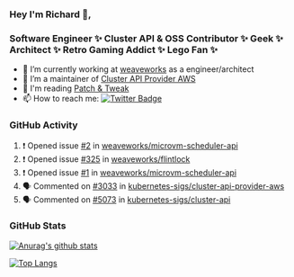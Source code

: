 ### Hey I'm Richard 👋, 

<h3 align="left">Software Engineer ✨ Cluster API & OSS Contributor ✨ Geek ✨ Architect ✨ Retro Gaming Addict ✨ Lego Fan ✨</h3>

- 🔭 I’m currently working at [weaveworks](https://github.com/weaveworks) as a engineer/architect
- 👯 I’m a maintainer of [Cluster API Provider AWS](https://github.com/kubernetes-sigs/cluster-api-provider-aws)
- 💬 I'm reading [Patch & Tweak](https://bjooks.com/products/patch-tweak-exploring-modular-synthesis)
- 📫 How to reach me: [![Twitter Badge](https://img.shields.io/badge/-@fruit_case-00acee?style=flat&logo=Twitter&logoColor=white)](https://twitter.com/intent/follow?screen_name=fruit_case "Follow on Twitter")

### GitHub Activity 

<!--START_SECTION:activity-->
1. ❗️ Opened issue [#2](https://github.com/weaveworks/microvm-scheduler-api/issues/2) in [weaveworks/microvm-scheduler-api](https://github.com/weaveworks/microvm-scheduler-api)
2. ❗️ Opened issue [#325](https://github.com/weaveworks/flintlock/issues/325) in [weaveworks/flintlock](https://github.com/weaveworks/flintlock)
3. ❗️ Opened issue [#1](https://github.com/weaveworks/microvm-scheduler-api/issues/1) in [weaveworks/microvm-scheduler-api](https://github.com/weaveworks/microvm-scheduler-api)
4. 🗣 Commented on [#3033](https://github.com/kubernetes-sigs/cluster-api-provider-aws/issues/3033) in [kubernetes-sigs/cluster-api-provider-aws](https://github.com/kubernetes-sigs/cluster-api-provider-aws)
5. 🗣 Commented on [#5073](https://github.com/kubernetes-sigs/cluster-api/issues/5073) in [kubernetes-sigs/cluster-api](https://github.com/kubernetes-sigs/cluster-api)
<!--END_SECTION:activity-->

### GitHub Stats

[![Anurag's github stats](https://github-readme-stats.vercel.app/api?username=richardcase&count_private=true&show_icons=true)](https://github.com/anuraghazra/github-readme-stats)

[![Top Langs](https://github-readme-stats.vercel.app/api/top-langs/?username=richardcase&hide=html&layout=compact)](https://github.com/anuraghazra/github-readme-stats)
